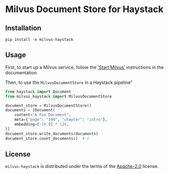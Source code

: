 # Milvus Document Store for Haystack


## Installation

```console
pip install -e milvus-haystack
```

## Usage
First, to start up a Milvus service, follow the ['Start Milvus'](https://milvus.io/docs/install_standalone-docker.md#Start-Milvus) instructions in the documentation. 

Then, to use the `MilvusDocumentStore` in a Haystack pipeline"

```py
from haystack import Document
from milvus_haystack import MilvusDocumentStore

document_store = MilvusDocumentStore()
documents = [Document(
    content="A Foo Document",
    meta={"page": "100", "chapter": "intro"},
    embedding=[-10.0] * 128,
)]
document_store.write_documents(documents)
document_store.count_documents()  # 1
```

## License

`milvus-haystack` is distributed under the terms of the [Apache-2.0](https://spdx.org/licenses/Apache-2.0.html) license.